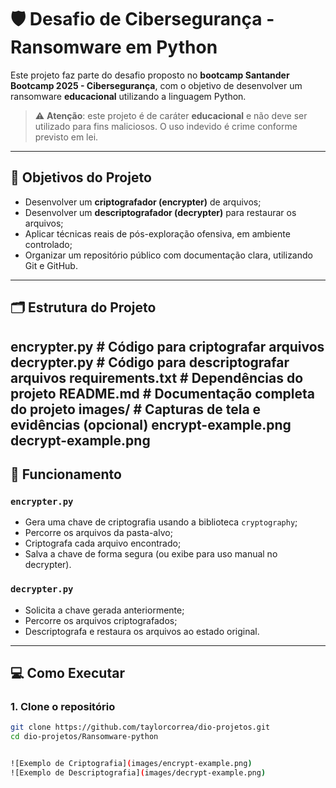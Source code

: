# 🛡️ Desafio de Cibersegurança - Ransomware em Python

Este projeto faz parte do desafio proposto no **bootcamp Santander Bootcamp 2025 - Cibersegurança**, com o objetivo de desenvolver um ransomware **educacional** utilizando a linguagem Python.

> ⚠️ **Atenção**: este projeto é de caráter **educacional** e não deve ser utilizado para fins maliciosos. O uso indevido é crime conforme previsto em lei.

---

## 🎯 Objetivos do Projeto

- Desenvolver um **criptografador (encrypter)** de arquivos;
- Desenvolver um **descriptografador (decrypter)** para restaurar os arquivos;
- Aplicar técnicas reais de pós-exploração ofensiva, em ambiente controlado;
- Organizar um repositório público com documentação clara, utilizando Git e GitHub.

---

## 🗂️ Estrutura do Projeto

encrypter.py # Código para criptografar arquivos
decrypter.py # Código para descriptografar arquivos
requirements.txt # Dependências do projeto
README.md # Documentação completa do projeto
images/ # Capturas de tela e evidências (opcional)
encrypt-example.png
decrypt-example.png
---

## 🔐 Funcionamento

### `encrypter.py`
- Gera uma chave de criptografia usando a biblioteca `cryptography`;
- Percorre os arquivos da pasta-alvo;
- Criptografa cada arquivo encontrado;
- Salva a chave de forma segura (ou exibe para uso manual no decrypter).

### `decrypter.py`
- Solicita a chave gerada anteriormente;
- Percorre os arquivos criptografados;
- Descriptografa e restaura os arquivos ao estado original.

---

## 💻 Como Executar

### 1. Clone o repositório
```bash
git clone https://github.com/taylorcorrea/dio-projetos.git
cd dio-projetos/Ransomware-python


![Exemplo de Criptografia](images/encrypt-example.png)
![Exemplo de Descriptografia](images/decrypt-example.png)

